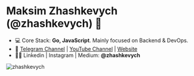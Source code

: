 <h1 align="left">Maksim Zhashkevych (@zhashkevych) 👋</h1>

- 💻 Core Stack: **Go, JavaScript**. Mainly focused on Backend & DevOps.
- 🚀 <a href="https://t.me/zhashkevychdev"  target="blank">Telegram Channel</a> | <a href="https://www.youtube.com/channel/UCHF0TTrKzOASxt4aFByKpnQ"  target="blank">YouTube Channel</a> | <a href="https://zhashkevych.com/"  target="blank">Website</a>
- 👨‍💻 Linkedin | Instagram | Medium: **@zhashkevych**

<p>&nbsp;<img align="left" src="https://github-readme-stats.vercel.app/api?username=zhashkevych&show_icons=true&hide_title=true" alt="zhashkevych" /></p>

